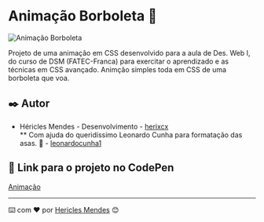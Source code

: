 # Animação Borboleta 🦋
![Animação Borboleta](https://github.com/herixcx/animacao-borboleta/assets/162808394/670c123c-5b7e-4060-9318-4c285cf72c01)

Projeto de uma animação em CSS desenvolvido para a aula de Des. Web I, do curso de DSM (FATEC-Franca) para exercitar o aprendizado e as técnicas em CSS avançado. Animção simples toda em CSS de uma borboleta que voa.

## ✒️ Autor

* Héricles Mendes - Desenvolvimento - [herixcx](https://github.com/herixcxl) <br>
 ** Com ajuda do queridíssimo Leonardo Cunha para formatação das asas. 💙 - [leonardocunha1](https://github.com/leonardocunha1)
  
## 📍 Link para o projeto no CodePen

[Animação](https://codepen.io/herixcx/pen/abrdzOj)


---
⌨️ com ❤️ por [Hericles Mendes](https://github.com/herixc) 😊
